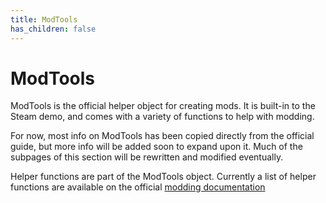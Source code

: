```yaml
---
title: ModTools
has_children: false
---
```


# ModTools
ModTools is the official helper object for creating mods. It is built-in to the Steam demo, and comes with a variety of functions to help with modding.

For now, most info on ModTools has been copied directly from the official guide, but more info will be added soon to expand upon it. Much of the subpages of this section will be rewritten and modified eventually.

Helper functions are part of the ModTools object. Currently a list of helper functions are available on the official [modding documentation](https://florianvanstrien.nl/TheFinalEarth2/modding.php#helpers)
